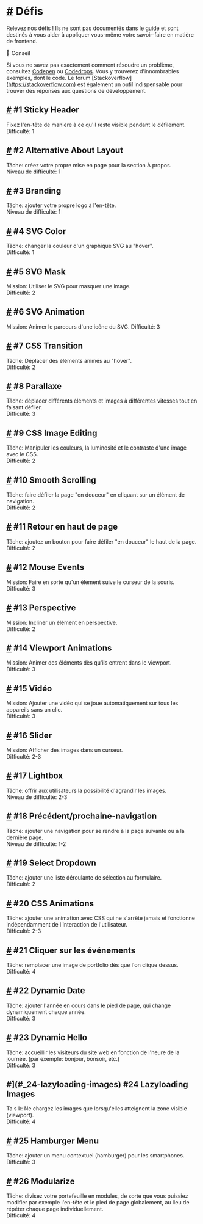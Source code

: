 [#](#défis) Défis
===========================

Relevez nos défis ! Ils ne sont pas documentés dans le guide et sont destinés à vous aider à appliquer vous-même votre savoir-faire en matière de frontend.

:memo: Conseil

Si vous ne savez pas exactement comment résoudre un problème, consultez [Codepen](https://codepen.io) ou [Codedrops](https://tympanus.net/codrops/). Vous y trouverez d'innombrables exemples, dont le code. Le forum [Stackoverflow] (https://stackoverflow.com) est également un outil indispensable pour trouver des réponses aux questions de développement.

[#](#_1-sticky-header) #1 Sticky Header
---------------------------------------

Fixez l'en-tête de manière à ce qu'il reste visible pendant le défilement.  
Difficulté: 1

[#](#_2-alternative-about-layout) #2 Alternative About Layout
-------------------------------------------------------------

Tâche: créez votre propre mise en page pour la section À propos.  
Niveau de difficulté: 1

[#](#_3-branding) #3 Branding
-----------------------------

Tâche: ajouter votre propre logo à l'en-tête.  
Niveau de difficulté: 1

[#](#_4-svg-color) #4 SVG Color
-------------------------------

Tâche: changer la couleur d'un graphique SVG au "hover".  
Difficulté: 1

[#](#_5-svg-mask) #5 SVG Mask
-----------------------------

Mission: Utiliser le SVG pour masquer une image.  
Difficulté: 2

[#](#_6-svg-animation) #6 SVG Animation
---------------------------------------

Mission: Animer le parcours d'une icône du SVG. Difficulté: 3

[#](#_7-css-transition) #7 CSS Transition
-----------------------------------------

Tâche: Déplacer des éléments animés au "hover".  
Difficulté: 2

[#](#_8-parallaxe) #8 Parallaxe
-----------------------------

Tâche: déplacer différents éléments et images à différentes vitesses tout en faisant défiler.  
Difficulté: 3

[#](#_9-css-image-editing) #9 CSS Image Editing
-----------------------------------------------

Tâche: Manipuler les couleurs, la luminosité et le contraste d'une image avec le CSS.  
Difficulté: 2

[#](#_10-smooth-scrolling) #10 Smooth Scrolling
-----------------------------------------------

Tâche: faire défiler la page "en douceur" en cliquant sur un élément de navigation.  
Difficulté: 2

[#](#_11-back-to-top) #11 Retour en haut de page
-------------------------------------

Tâche: ajoutez un bouton pour faire défiler "en douceur" le haut de la page.  
Difficulté: 2

[#](#_12-mouse-events) #12 Mouse Events
---------------------------------------

Mission: Faire en sorte qu'un élément suive le curseur de la souris. Difficulté: 3

[#](#_13-perspective) #13 Perspective
-------------------------------------

Mission: Incliner un élément en perspective.  
Difficulté: 2

[#](#_14-viewport-animations) #14 Viewport Animations
-----------------------------------------------------

Mission: Animer des éléments dès qu'ils entrent dans le viewport.  
Difficulté: 3

[#](#_15-vidéo) #15 Vidéo
-------------------------

Mission: Ajouter une vidéo qui se joue automatiquement sur tous les appareils sans un clic.  
Difficulté: 3

[#](#_16-slider) #16 Slider
---------------------------

Mission: Afficher des images dans un curseur.  
Difficulté: 2-3

[#](#_17-lightbox) #17 Lightbox
-------------------------------

Tâche: offrir aux utilisateurs la possibilité d'agrandir les images.  
Niveau de difficulté: 2-3

[#](#_18-précédent-prochaine-navigation) #18 Précédent/prochaine-navigation
---------------------------------------------------------------

Tâche: ajouter une navigation pour se rendre à la page suivante ou à la dernière page.  
Niveau de difficulté: 1-2

[#](#_19-select-dropdown) #19 Select Dropdown
---------------------------------------------

Tâche: ajouter une liste déroulante de sélection au formulaire.  
Difficulté: 2

[#](#_20-css-animations) #20 CSS Animations
-------------------------------------------

Tâche: ajouter une animation avec CSS qui ne s'arrête jamais et fonctionne indépendamment de l'interaction de l'utilisateur.  
Difficulté: 2-3

[#](#_21-clic-événements) #21 Cliquer sur les événements
---------------------------------------

Tâche: remplacer une image de portfolio dès que l'on clique dessus.  
Difficulté: 4

[#](#_22-dynamic-date) #22 Dynamic Date
---------------------------------------

Tâche: ajouter l'année en cours dans le pied de page, qui change dynamiquement chaque année.  
Difficulté: 3

[#](#_23-dynamic-hello) #23 Dynamic Hello
-----------------------------------------

Tâche: accueillir les visiteurs du site web en fonction de l'heure de la journée. (par exemple: bonjour, bonsoir, etc.)  
Difficulté: 3

#](#_24-lazyloading-images) #24 Lazyloading Images
---------------------------------------------------

Ta s k: Ne chargez les images que lorsqu'elles atteignent la zone visible (viewport).  
Difficulté: 4

[#](#_25-hamburger-menu) #25 Hamburger Menu
-------------------------------------------

Tâche: ajouter un menu contextuel (hamburger) pour les smartphones.  
Difficulté: 3

[#](#_26-modularize) #26 Modularize
-----------------------------------

Tâche: divisez votre portefeuille en modules, de sorte que vous puissiez modifier par exemple l'en-tête et le pied de page globalement, au lieu de répéter chaque page individuellement.  
Difficulté: 4

